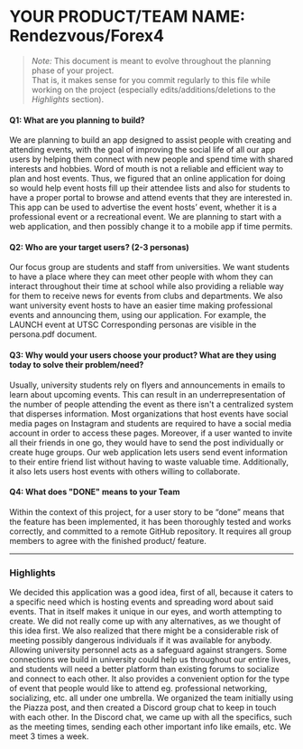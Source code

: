 # YOUR PRODUCT/TEAM NAME: Rendezvous/Forex4

 > _Note:_ This document is meant to evolve throughout the planning phase of your project.    
 > That is, it makes sense for you commit regularly to this file while working on the project (especially edits/additions/deletions to the _Highlights_ section).

#### Q1: What are you planning to build?

We are planning to build an app designed to assist people with creating and attending events, with the goal of improving the social life of all our app users by helping them connect with new people and spend time with shared interests and hobbies. Word of mouth is not a reliable and efficient way to plan and host events. Thus, we figured that an online application for doing so would help event hosts fill up their attendee lists and also for students to have a proper portal to browse and attend events that they are interested in. This app can be used to advertise the event hosts’ event, whether it is a professional event or a recreational event. We are planning to start with a web application, and then possibly change it to a mobile app if time permits.


#### Q2: Who are your target users? (2-3 personas)

Our focus group are students and staff from universities. We want students to have a place where they can meet other people with whom they can interact throughout their time at school while also providing a reliable way for them to receive news for events from clubs and departments. We also want university event hosts to have an easier time making professional events and announcing them, using our application. For example, the LAUNCH event at UTSC
Corresponding personas are visible in the persona.pdf document. 


#### Q3: Why would your users choose your product? What are they using today to solve their problem/need?

Usually, university students rely on flyers and announcements in emails to learn about upcoming events. This can result in an underrepresentation of the number of people attending the event as there isn't a centralized system that disperses information. Most organizations that host events have social media pages on Instagram and students are required to have a social media account in order to access these pages. Moreover, if a user wanted to invite all their friends in one go, they would have to send the post individually or create huge groups. Our web application lets users send event information to their entire friend list without having to waste valuable time. Additionally, it also lets users host events with others willing to collaborate.


#### Q4: What does "DONE" means to your Team 
Within the context of this project, for a user story to be “done” means that the feature has been implemented, it has been thoroughly tested and works correctly, and committed to a remote GitHub repository. It requires all group members to agree with the finished product/ feature.


----



### Highlights

We decided this application was a good idea, first of all, because it caters to a specific need which is hosting events and spreading word about said events. That in itself makes it unique in our eyes, and worth attempting to create. We did not really come up with any alternatives, as we thought of this idea first. We also realized that there might be a considerable risk of meeting possibly dangerous individuals if it was available for anybody. Allowing university personnel acts as a safeguard against strangers. Some connections we build in university could help us throughout our entire lives, and students will need a better platform than existing forums to socialize and connect to each other. It also provides a convenient option for the type of event that people would like to attend eg. professional networking, socializing, etc. all under one umbrella. We organized the team initially using the Piazza post, and then created a Discord group chat to keep in touch with each other. In the Discord chat, we came up with all the specifics, such as the meeting times, sending each other important info like emails, etc. We meet 3 times a week.
